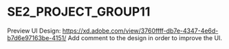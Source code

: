 # SE2_PROJECT_GROUP11
Preview UI Design:
https://xd.adobe.com/view/3760ffff-db7e-4347-4e6d-b7d6e97163be-4151/
Add comment to the design in order to improve the UI.
